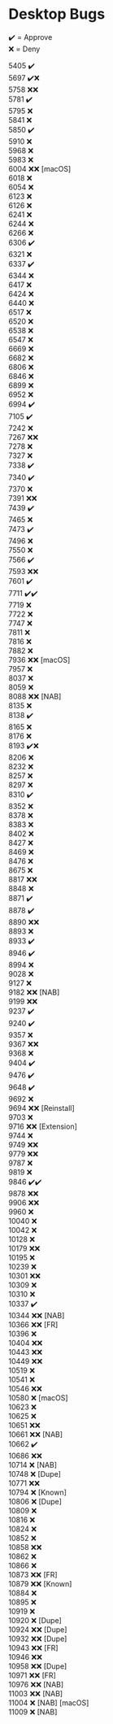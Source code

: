 # Desktop Bugs

✔️ = Approve  
❌ = Deny

5405 ✔️  
5697 ✔️❌  
5758 ❌❌  
5781 ✔️  
5795 ❌  
5841 ❌  
5850 ✔️  
5910 ❌  
5968 ❌  
5983 ❌  
6004 ❌❌ [macOS]  
6018 ❌  
6054 ❌  
6123 ❌  
6126 ❌  
6241 ❌  
6244 ❌  
6266 ❌  
6306 ✔️  
6321 ❌  
6337 ✔️  
6344 ❌  
6417 ❌  
6424 ❌  
6440 ❌  
6517 ❌  
6520 ❌  
6538 ❌  
6547 ❌  
6669 ❌  
6682 ❌  
6806 ❌  
6846 ❌  
6899 ❌  
6952 ❌  
6994 ✔️  
7105 ✔️  
7242 ❌  
7267 ❌❌  
7278 ❌  
7327 ❌  
7338 ✔️  
7340 ✔️  
7370 ❌  
7391 ❌❌  
7439 ✔️  
7465 ❌  
7473 ✔️  
7496 ❌  
7550 ❌  
7566 ✔️  
7593 ❌❌  
7601 ✔️  
7711 ✔️✔️  
7719 ❌  
7722 ❌  
7747 ❌  
7811 ❌  
7816 ❌  
7882 ❌  
7936 ❌❌ [macOS]  
7957 ❌  
8037 ❌  
8059 ❌  
8088 ❌❌ [NAB]  
8135 ❌  
8138 ✔️  
8165 ❌  
8176 ❌  
8193 ✔️❌  
8206 ❌  
8232 ❌  
8257 ❌  
8297 ❌  
8310 ✔️  
8352 ❌  
8378 ❌  
8383 ❌  
8402 ❌  
8427 ❌  
8469 ❌  
8476 ❌  
8675 ❌  
8817 ❌❌  
8848 ❌  
8871 ✔️  
8878 ✔️  
8890 ❌❌  
8893 ❌  
8933 ✔️  
8946 ✔️  
8994 ❌  
9028 ❌  
9127 ❌  
9182 ❌❌ [NAB]  
9199 ❌❌  
9237 ✔️  
9240 ✔️  
9357 ❌  
9367 ❌❌  
9368 ❌  
9404 ✔️  
9476 ✔️  
9648 ✔️  
9692 ❌  
9694 ❌❌ [Reinstall]  
9703 ❌  
9716 ❌❌ [Extension]  
9744 ❌  
9749 ❌❌  
9779 ❌❌  
9787 ❌  
9819 ❌  
9846 ✔️✔️  
9878 ❌❌  
9906 ❌❌  
9960 ❌  
10040 ❌  
10042 ❌  
10128 ❌  
10179 ❌❌  
10195 ❌  
10239 ❌  
10301 ❌❌  
10309 ❌  
10310 ❌  
10337 ✔️  
10344 ❌❌ [NAB]  
10366 ❌❌ [FR]  
10396 ❌  
10404 ❌❌  
10443 ❌❌  
10449 ❌❌  
10519 ❌  
10541 ❌  
10546 ❌❌  
10580 ❌ [macOS]  
10623 ❌  
10625 ❌  
10651 ❌❌  
10661 ❌❌ [NAB]  
10662 ✔️  
10686 ❌❌  
10714 ❌ [NAB]  
10748 ❌ [Dupe]  
10771 ❌❌  
10794 ❌ [Known]  
10806 ❌ [Dupe]  
10809 ❌  
10816 ❌  
10824 ❌  
10852 ❌  
10858 ❌❌  
10862 ❌  
10866 ❌  
10873 ❌❌ [FR]  
10879 ❌❌ [Known]  
10884 ❌  
10895 ❌  
10919 ❌  
10920 ❌ [Dupe]  
10924 ❌❌ [Dupe]  
10932 ❌❌ [Dupe]  
10943 ❌❌ [FR]  
10946 ❌❌  
10958 ❌❌ [Dupe]  
10971 ❌❌ [FR]  
10976 ❌❌ [NAB]  
11003 ❌❌ [NAB]  
11004 ❌ [NAB] [macOS]  
11009 ❌ [NAB]

